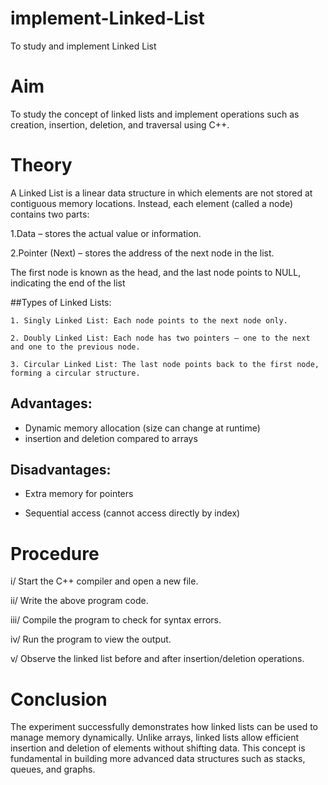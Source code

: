 # implement-Linked-List
To study and implement Linked List

#  Aim 

To study the concept of linked lists and implement operations such as creation, insertion, deletion, and traversal using C++.

# Theory 

A Linked List is a linear data structure in which elements are not stored at contiguous memory locations. Instead, each element (called a node) contains two parts:

  1.Data – stores the actual value or information.

  2.Pointer (Next) – stores the address of the next node in the list.

The first node is known as the head, and the last node points to NULL, indicating the end of the list

##Types of Linked Lists:

    1. Singly Linked List: Each node points to the next node only.

    2. Doubly Linked List: Each node has two pointers — one to the next and one to the previous node.

    3. Circular Linked List: The last node points back to the first node, forming a circular structure.

## Advantages:

   * Dynamic memory allocation (size can change at runtime)
   * insertion and deletion compared to arrays

## Disadvantages:

  * Extra memory for pointers

  * Sequential access (cannot access directly by index)

# Procedure

  i/ Start the C++ compiler and open a new file.

  ii/ Write the above program code.

  iii/ Compile the program to check for syntax errors.

  iv/ Run the program to view the output.

  v/ Observe the linked list before and after insertion/deletion operations.

# Conclusion 

The experiment successfully demonstrates how linked lists can be used to manage memory dynamically. Unlike arrays, linked lists allow efficient insertion and deletion of elements without shifting data. This concept is fundamental in building more advanced data structures such as stacks, queues, and graphs.

